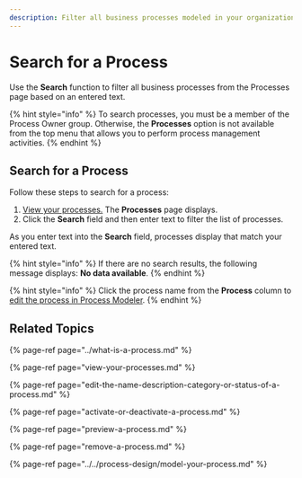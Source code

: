 ```yaml
---
description: Filter all business processes modeled in your organization.
---
```


# Search for a Process

Use the **Search** function to filter all business processes from the Processes page based on an entered text.

{% hint style="info" %}
To search processes, you must be a member of the Process Owner group. Otherwise, the **Processes** option is not available from the top menu that allows you to perform process management activities.
{% endhint %}

## Search for a Process

Follow these steps to search for a process:

1. [View your processes.](./#view-your-processes) The **Processes** page displays.
2. Click the **Search** field and then enter text to filter the list of processes.

As you enter text into the **Search** field, processes display that match your entered text.

{% hint style="info" %}
If there are no search results, the following message displays: **No data available**.
{% endhint %}

{% hint style="info" %}
Click the process name from the **Process** column to [edit the process in Process Modeler](../../process-design/model-your-process.md).
{% endhint %}

## Related Topics

{% page-ref page="../what-is-a-process.md" %}

{% page-ref page="view-your-processes.md" %}

{% page-ref page="edit-the-name-description-category-or-status-of-a-process.md" %}

{% page-ref page="activate-or-deactivate-a-process.md" %}

{% page-ref page="preview-a-process.md" %}

{% page-ref page="remove-a-process.md" %}

{% page-ref page="../../process-design/model-your-process.md" %}


